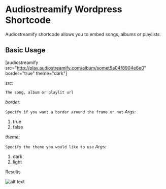 # Audiostreamify Wordpress Shortcode
Audiostreamify shortcode allows you to embed songs, albums or playlists.

## Basic Usage
[audiostreamify src="http://play.audiostreamify.com/album/somet5a04f8904e6e0" border="true" theme="dark"]

*src:*

``The song, album or playlit url``

*border:*

``Specify if you want a border around the frame or not``
*Args:*
1. true 
2. false

*theme:*

``Specify the theme you would like to use``
*Args:* 
1. dark 
2. light


Results

![alt text](http://i63.tinypic.com/30m4g0k.png)
